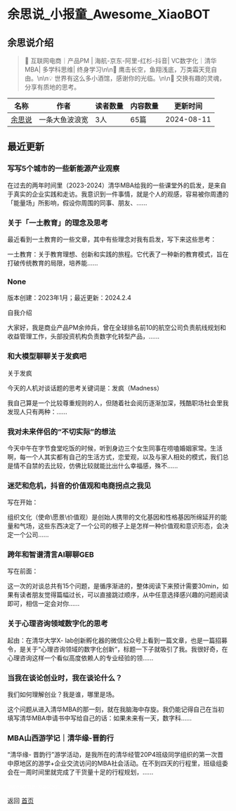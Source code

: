 # 余思说_小报童_Awesome_XiaoBOT

## 余思说介绍
> 📒 互联网电商｜产品PM | 海航-京东-阿里-红杉-抖音| VC数字化｜清华MBA| 多学科思维| 终身学习\n\n🐋 鹰击长空，鱼翔浅底，万类霜天竞自由。\n\n💡 世界有这么多小酒馆，感谢你的光临。\n\n🍵 交换有趣的灵魂，分享有质地的思考。  
  


|名称|作者|读者数量|内容数量|更新时间|
|---|---|---|---|---|
|[余思说](https://xiaobot.net/p/flyfisher?refer=9c3f1c95-a052-465a-9902-f6d75080262a)|一条大鱼波浪宽|3人|65篇|2024-08-11|

## 最近更新
### 写写5个城市的一些新能源产业观察

在过去的两年时间里（2023-2024）清华MBA给我的一些课堂外的启发，是来自于真实的企业实践和走访。我意识到一件事情，就是个人的观感，容易被你周遭的「能量场」所影响，假设你周围的同事、朋友、......

### 关于「一土教育」的理念及思考

最近看到一土教育的一些文章，其中有些理念对我有启发，写下来这些思考：

一土教育：关于教育理想、创新和实践的旅程。它代表了一种新的教育模式，旨在打破传统教育的局限，培养能......

### None

版本创建：2023年1月；最近更新：2024.2.4

自我介绍

大家好，我是商业产品PM余帅兵，曾在全球排名前10的航空公司负责航线规划和收益管理工作，头部投资机构负责数字化转型产品，......

### 和大模型聊聊关于发疯吧

关于发疯

今天的人机对谈话题的思考关键词是：发疯（Madness）

我自己算是一个比较尊重规则的人，但随着社会阅历逐渐加深，残酷职场社会里我发现人只有两种：......

### 我对未来伴侣的“不切实际”的想法

今天中午在字节食堂吃饭的时候，听到身边三个女生同事在唠嗑婚姻家常。生活啊，每一个人其实都有自己的生活方式，恋爱观，以及与家人相处的模式，我们总是情不自禁的去比较，仿佛比较就能比出什么幸福感，殊不......

### 迷茫和危机，抖音的价值观和电商拐点之我见

写在开始：

组织文化（使命\愿景\价值观）是创始人携带的文化基因和性格基因所绵延开的能量和气场，这些东西决定了一个公司的根子上是怎样一种价值观和意识形态，会决定一个公司......

### 跨年和智谱清言AI聊聊GEB

写在前面：

这一次的对谈总共有15个问题，是循序渐进的，整体阅读下来预计需要30min，如果有读者朋友觉得篇幅过长，可以直接跳过顺序，从中任意选择感兴趣的问题阅读即可，相信一定会对你......

### 关于心理咨询领域数字化的思考

起由：在清华大学X-
lab创新孵化器的微信公众号上看到一篇文章，也是一篇招募令，是关于“心理咨询领域的数字化创新”，标题一下子就吸引了我。我很好奇，在心理咨询这样一个看似高度依赖人的专业经验的领......

### 当我在谈论创业时，我在谈论什么？

我们如何理解创业？我是谁，哪里是场。

这个问题从进入清华MBA的那一刻，就在我脑海中存旋。我仍能记得自己在当初填写清华MBA申请书中写给自己的话：如果未来有一天，数字科......

### MBA山西游学记｜清华缘-晋韵行

“清华缘-
晋韵行”游学活动，是我所在的清华经管20P4班级同学组织的第一次晋中原地区的游学+企业交流访问的MBA社会活动。在不到四天的行程里，班级组委会在一周时间里就完成了干货量十足的行程规划，......


<a href="https://github.com/Reno9527/awesome-xiaobot" style="color: white; text-decoration: none;">awesome-xiaobot</a>

返回 [首页](../README.md)
